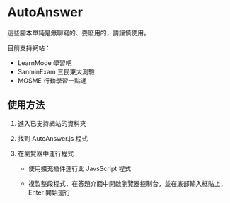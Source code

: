 # AutoAnswer

這些腳本單純是無聊寫的、耍廢用的，請謹慎使用。

目前支持網站：

- LearnMode 學習吧
- SanminExam 三民東大測驗
- MOSME 行動學習一點通

## 使用方法

1. 進入已支持網站的資料夾

2. 找到 AutoAnswer.js 程式

3. 在瀏覽器中運行程式

    - 使用擴充插件運行此 JavsScript 程式

    - 複製整段程式，在答題介面中開啟瀏覽器控制台，並在底部輸入框貼上，Enter 開始運行
